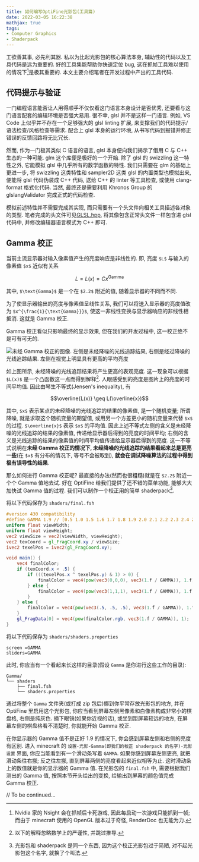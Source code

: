 ```yaml
---
title: 如何编写OptiFine光影包(工具篇)
date: 2022-03-05 16:22:38
mathjax: true
tags:
- Computer Graphics
- Shaderpack
---
```


工欲善其事, 必先利其器. 私以为比起光影包的核心算法本身, 辅助性的代码以及工具代码是远为重要的. 好的工具集能帮助你快速定位 bug, 这在抓帧工具难以使用的情况下[^1]是极其重要的. 本文主要介绍笔者在开发过程中产出的工具代码.

<!-- more -->
## 代码提示与验证

一门编程语言能否让人用得顺手不仅仅看这门语言本身设计是否优秀, 还要看与这门语言配套的编辑环境是否强大易用. 很不幸, glsl 并不是这样一门语言. 例如, VS Code 上似乎并不存在一个足够强大的 glsl linting 扩展, 来支撑我们的代码提示/语法检查/风格检查等需求. 配合上 glsl 本身的运行环境, 从书写代码到报错并修正错误的反馈回路将无比冗长.

然而, 作为一门极其类似 C 语言的语言, glsl 本身便向我们揭示了借用 C 与 C++ 生态的一种可能. glm 这个库便是极好的一个开始. 除了 glsl 的 swizzling 这一特性之外, 它能模拟 glsl 中几乎所有的数学函数的特性. 我们只需要在 glm 的基础上更进一步, 将 swizzling 这类特性和 sampler2D 这类 glsl 的内置类型也模拟出来, 便能将 glsl 代码伪装成 C++ 代码, 送给 C++ 的 linter 等工具检查, 或使用 clang-format 格式化代码. 当然, 最终还是需要利用 Khronos Group 的 glslangValidator 完成正式的代码检查.

模拟前述特性并不需要完成其实现, 而只需要有一个头文件向相关工具描述各对象的类型. 笔者完成的头文件可见[GLSL.hpp](https://github.com/HamiltonHuaji/GLSL.hpp/blob/master/glsl.hpp), 将其像包含正常头文件一样包含进 glsl 代码中, 并修改编辑器语言模式为 C++ 即可.

## Gamma 校正

当前主流显示器对输入像素值产生的亮度响应是非线性的. 即, 亮度 `$L$` 与输入的像素值 `$x$` 近似有关系

$$L = L(x) = C x ^{\text{Gamma}}$$

其中, `$\text{Gamma}$` 是一个在 `$2.2$` 附近的值, 随着显示器的不同而不同.

为了使显示器输出的亮度与像素值呈线性关系, 我们可以将送入显示器的亮度值改为 `$x^{\frac{1}{\text{Gamma}}}$`, 使这一非线性变换与显示器响应的非线性相抵消. 这就是 Gamma 校正.

Gamma 校正看似只影响最终的显示效果, 但在我们的开发过程中, 这一校正绝不是可有可无的.

![未经 Gamma 校正的图像. 左侧是未经降噪的光线追踪结果, 右侧是经过降噪的光线追踪结果. 左侧在视觉上明显具有更高的平均亮度](gamma_uncorrected.png)

如上图所示, 未经降噪的光线追踪结果将产生更高的表观亮度. 这一现象可以根据 `$L(x)$` 是一个凸函数这一点而得到解释[^2]. 人眼感受到的亮度是图片上的亮度的时间平均值. 因此由琴生不等式(Jensen's inequality), 有

$$\overline{L(x)} \geq L(\overline{x})$$

其中, `$x$` 表示某点的未经降噪的光线追踪的结果的像素值, 是一个随机变量; 所谓降噪, 就是求取这个随机变量的期望值, 或用另一个方差更小的随机变量来代替 `$x$` 的过程. `$\overline{x}$` 表示 `$x$` 的平均值. 因此上述不等式左侧的含义是未经降噪的光线追踪的结果的像素值, 传递给显示器后得到的亮度的时间平均; 右侧的含义是光线追踪的结果的像素值的时间平均值传递给显示器后得到的亮度. 这一不等式说明在**未经 Gamma 校正的情况下, 未经降噪的光线追踪的结果看起来总是更亮一些**(在 `$x$` 有分布的情况下, 等号不会被取到), **就会在调试降噪算法的过程中得到极有误导性的结果**.

那么如何进行 Gamma 校正呢? 最直接的办法(然而也很粗糙)就是在 `$2.2$` 附近一个个 Gamma 值地去试. 好在 OptiFine 给我们提供了还不错的菜单功能, 能够大大加快试 Gamma 值的过程. 我们可以制作一个校正用的简单 shaderpack[^3].

将以下代码保存为 `shaders/final.fsh`
```glsl
#version 430 compatibility
#define GAMMA 1.9 // [0.5 1.0 1.5 1.6 1.7 1.8 1.9 2.0 2.1 2.2 2.3 2.4 2.5 3.0 3.5 4.0]
uniform float viewWidth;
uniform float viewHeight;
vec2 viewSize = vec2(viewWidth, viewHeight);
vec2 texCoord = gl_FragCoord.xy / viewSize;
ivec2 texelPos = ivec2(gl_FragCoord.xy);

void main() {
    vec4 finalColor;
    if (texCoord.x < .5) {
        if (((texelPos.x ^ texelPos.y) & 1) > 0) {
            finalColor = vec4(pow(vec3(0,0,0), vec3(1.f / GAMMA)), 1.f);
        } else {
            finalColor = vec4(pow(vec3(1,1,1), vec3(1.f / GAMMA)), 1.f);
        }
    } else {
        finalColor = vec4(pow(vec3(.5, .5, .5), vec3(1.f / GAMMA)), 1.f);
    }
    gl_FragData[0] = vec4(pow(finalColor.rgb, vec3(1.f / GAMMA)), 1);
}
```

将以下代码保存为 `shaders/shaders.properties`
```properties
screen =GAMMA
sliders=GAMMA
```

此时, 你应当有一个看起来长这样的目录(假设 `Gamma` 是你进行这些工作的目录):
```text
Gamma/
└── shaders
    ├── final.fsh
    └── shaders.properties
```

通过将整个 `Gamma` 文件夹(或打成 zip 包后)挪到你平常存放光影包的地方, 并在 OptiFine 里启用这个光影包, 你应当看到屏幕左侧黑像素和白像素构成非常小的棋盘格, 右侧是纯灰色. 摘下眼镜(如果你近视的话), 或坐到距屏幕较远的地方, 在屏幕左侧的棋盘格看不清楚时, 你就能开始 Gamma 校正.

在你显示器的 Gamma 值不是正好 1.9 的情况下, 你会感到屏幕左侧和右侧的亮度有区别. 进入 minecraft 的 `设置-光影-Gamma(即我们的校正 shaderpack 的名字)-光影设置` 界面, 你应当能看到有一个滑动条写着 `GAMMA`. 如果你感到屏幕左侧更亮, 就把滑动条往右挪; 反之往左挪, 直到屏幕两侧的亮度看起来近似相等为止. 这时滑动条上的数值就是你的显示器的 Gamma 值. 在光影包的 `final.fsh` 中, 需要根据我们测出的 Gamma 值, 按照本节开头给出的变换, 给输出到屏幕的颜色值完成 Gamma 校正.

// To be continued...

[^1]: Nvidia 家的 Nsight 会在抓帧后卡死游戏, 因此每启动一次游戏只能抓到一帧; 而由于 minecraft 使用的 OpenGL 版本过于奇怪, RenderDoc 也无能为力.
[^2]: 以下的解释忽略数学上的严谨性, 并跳过推导.
[^3]: 光影包和 shaderpack 是同一个东西, 因为这个校正光影包过于简陋, 对不起光影包这个名字, 就换了个叫法.
